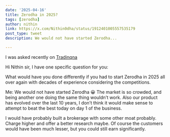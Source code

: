 ```yaml
---
date: '2025-04-16'
title: Zerodha in 2025?
tags: [zerodha]
author: nithin
link: https://x.com/Nithin0dha/status/1912401005557535179
post_type: tweet
description: We would not have started Zerodha...

---
```


I was asked recently on [Tradinqna](https://tradingqna.com/t/zerodha-in-2025/180648/4) 

Hi Nithin sir, I have one specific question for you:

What would have you done differently if you had to start Zerodha in 2025 all over again with decades of experience considering the competitions.

Me: We would not have started Zerodha 😀 The market is so crowded, and being another one doing the same thing wouldn’t work. Also our product has evolved over the last 10 years, I don’t think it would make sense to attempt to beat the best today on day 1 of the business.

I would have probably built a brokerage with some other moat probably. Charge higher and offer a better research maybe. Of course the customers would have been much lesser, but you could still earn significantly.
